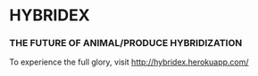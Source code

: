 # HYBRIDEX
### THE FUTURE OF ANIMAL/PRODUCE HYBRIDIZATION

To experience the full glory, visit http://hybridex.herokuapp.com/